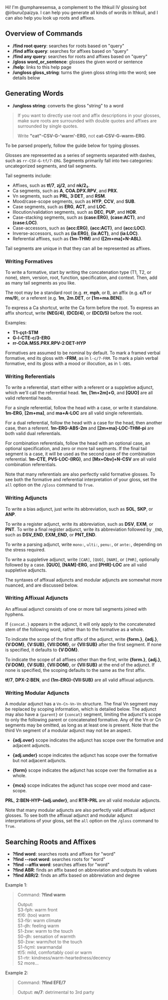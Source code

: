 Hi! I'm @umpharesemsa, a complement to the Ithkuil IV glossing bot
@irburučpaizya. I can help you generate all kinds of words in Ithkuil, and I can
also help you look up roots and affixes.

## Overview of Commands

- **/find root query**: searches for roots based on "query"
- **/find affix query**: searches for affixes based on "query"
- **/find any query**: searches for roots and affixes based on "query"
- **/gloss word_or_sentence**: glosses the given word or sentence
- **/help**: links to this help page
- **/ungloss gloss_string**: turns the given gloss string into the word; see
  details below

## Generating Words

- **/ungloss string**: converts the gloss "string" to a word

> If you want to directly use root and affix descriptions in your glosses, make
> sure roots are surrounded with double quotes and affixes are surrounded by
> single quotes.
>
> Write **"cat"-CSV-G-'warm'-ERG**, not **cat-CSV-G-warm-ERG**.

To be parsed properly, follow the guide below for typing glosses.

Glosses are represented as a series of segments separated with dashes, such as
`rr-CSV-G-tf/7-ERG`. Segments primarily fall into two categories: uncategorized
segments, and tail segments.

Tail segments include:

- Affixes, such as **tf/7**, **zj/2**, and **nk/2₃**.
- Ca segments, such as **A**, **COA.DPX.RPV**, and **PRX**.
- Vn segments, such as **PRL**, **3:DET**, and **RSM**.
- Mood/case-scope segments, such as **HYP**, **CCV**, and **SUB**.
- Case segments, such as **ERG**, **ACT**, and **LOC**.
- Illocution/validation segments, such as **DEC**, **PUP**, and **HOR**.
- Case-stacking segments, such as **(case:ERG)**, **(case:ACT)**, and
  **(case:LOC)**.
- Case-accessors, such as **(acc:ERG)**, **(acc:ACT)**, and **(acc:LOC)**.
- Inverse-accessors, such as **(ia:ERG)**, **(ia:ACT)**, and **(ia:LOC)**.
- Referential affixes, such as **(1m-THM)** and **([2m+ma]+N-ABL)**.

Tail segments are unique in that they can all be represented as affixes.

### Writing Formatives

To write a formative, start by writing the concatenation type (T1, T2, or none),
stem, version, root, function, specification, and context. Then, add as many
tail segments as you like.

The root may be a standard root (e.g. **rr**, **mph**, or **l**), an affix (e.g.
**c/1** or **rns/9**), or a referent (e.g. **1m**, **2m.DET**, or
**[1m+ma.BEN]**).

To express a Ca shortcut, write the Ca form before the root. To express an affix
shortcut, write **(NEG/4)**, **(DCD/4)**, or **(DCD/5)** before the root.

Examples:

- **T1-ççt-STM**
- **G-l-CTE-c/3-ERG**
- **rr-COA.MSS.PRX.RPV-2:DET-HYP**

Formatives are assumed to be nominal by default. To mark a framed verbal
formative, end its gloss with **-FRM**, as in `l-c/7-FRM`. To mark a plain
verbal formative, end its gloss with a mood or illocution, as in `l-OBS`.

### Writing Referentials

To write a referential, start either with a referent or a suppletive adjunct,
which we'll call the referential head. **1m**, **[1m+2m]+G**, and **[QUO]** are
all valid referential heads.

For a single referential, follow the head with a case, or write it standalone.
**1m-ERG**, **[2m+ma]**, and **ma+A-LOC** are all valid single referentials.

For a dual referential, follow the head with a case for the head, then another
case, then a referent. **1m-ERG-ABS-2m** and **[2m+ma]-LOC-THM-pi** are both
valid dual referentials.

For combination referentials, follow the head with an optional case, an optional
specification, and zero or more tail segments. If the final tail segment is a
case, it will be used as the second case of the combination referential.
**1m-CTE**, **PVS-LOC-(IRG)**, and **[Mx+Obv]+N-CSV** are all valid combination
referentials.

Note that many referentials are also perfectly valid formative glosses. To see
both the formative and referential interpretation of your gloss, set the `all`
option on the `/gloss` command to `True`.

### Writing Adjuncts

To write a bias adjunct, just write its abbreviation, such as **SOL**, **SKP**,
or **ANP**.

To write a register adjunct, write its abbreviation, such as **DSV**, **EXM**,
or **PNT**. To write a final register adjunct, write its abbreviation followed
by `_END`, such as **DSV_END**, **EXM_END**, or **PNT_END**.

To write a parsing adjunct, write `mono:`, `ulti:`, `penu:`, or `ante:`,
depending on the stress required.

To write a suppletive adjunct, write `[CAR]`, `[QUO]`, `[NAM]`, or `[PHR]`,
optionally followed by a case. **\[QUO\]**, **\[NAM\]-ERG**, and **\[PHR\]-LOC**
are all valid suppletive adjuncts.

The syntaxes of affixual adjuncts and modular adjuncts are somewhat more
nuanced, and are discussed below.

### Writing Affixual Adjuncts

An affixual adjunct consists of one or more tail segments joined with hyphens.

If `{concat.}` appears in the adjunct, it will only apply to the concatenated
stem of the following word, rather than to the formative as a whole.

To indicate the scope of the first affix of the adjunct, write **{form.}**,
**{adj.}**, **{V:DOM}**, **{V:SUB}**, **{VII:DOM}**, or **{VII:SUB}** after the
first segment. If none is specified, it defaults to **{V:DOM}**.

To indicate the scope of all affixes other than the first, write **{form.}**,
**{adj.}**, **{V:DOM}**, **{V:SUB}**, **{VII:DOM}**, or **{VII:SUB}** at the end
of the adjunct. If none is specified, the scoping defaults to the same as the
first affix.

**tf/7**, **DPX-2:BEN**, and **(1m-ERG)-{VII:SUB}** are all valid affixual
adjuncts.

### Writing Modular Adjuncts

A modular adjunct has a `Vn-Cn-Vn-Vn` structure. The final Vn segment may be
replaced by scoping information, which is detailed below. The adjunct may also
have a `{parent}` or `{concat}` segment, limiting the adjunct's scope to only
the following parent or concatenated formative. Any of the Vn or Cn segments may
be omitted, as long as at least one is present. Note that the third Vn segment
of a modular adjunct may not be an aspect.

- **{adj.over}** scope indicates the adjunct has scope over the formative and
  adjacent adjuncts.

- **{adj.under}** scope indicates the adjunct has scope over the formative but
  not adjacent adjuncts.

- **{form}** scope indicates the adjunct has scope over the formative as a
  whole.

- **{mcs}** scope indicates the adjunct has scope over mood and case-scope.

**PRL**, **2:BEN-HYP-{adj.under}**, and **RTR-PRL** are all valid modular
adjuncts.

Note that many modular adjuncts are also perfectly valid affixual adjunct
glosses. To see both the affixual adjunct and modular adjunct interpretations of
your gloss, set the `all` option on the `/gloss` command to `True`.

## Searching Roots and Affixes

- **?find word**: searches roots and affixes for "word"
- **?find --root word**: searches roots for "word"
- **?find --affix word**: searches affixes for "word"
- **?find ABR**: finds an affix based on abbreviation and outputs its values
- **?find ABR/2**: finds an affix based on abbreviation and degree

Example 1:

> Command: **?find warm**
>
> Output:  
> S3-fph: warm front  
> tf/6: (too) warm  
> S3-fšr: warm climate  
> S1-ḑh: feeling warm  
> S1-žxw: warm to the touch  
> S0-ḑh: sensation of warmth  
> S0-žxw: warm/hot to the touch  
> S1-ňçml: swarmandal  
> tf/5: mild, comfortably cool or warm  
> S1-rtr: kindness/warm-heartedness/decency  
> 52 more...

Example 2:

> Command: **?find EFE/7**
>
> Output: **m/7**: detrimental to 3rd party
